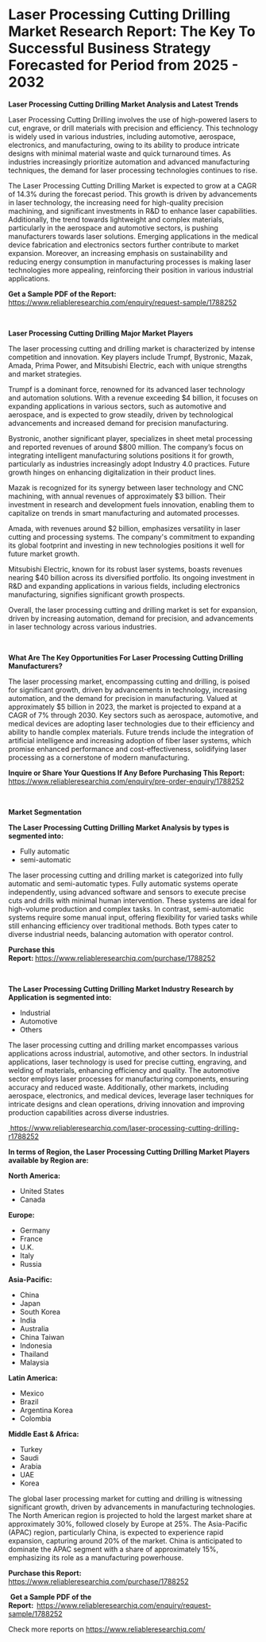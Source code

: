 <p><h1>Laser Processing Cutting Drilling Market Research Report: The Key To Successful Business Strategy Forecasted for Period from 2025 - 2032</h1></p><p><strong>Laser Processing Cutting Drilling Market Analysis and Latest Trends</strong></p>
<p><p>Laser Processing Cutting Drilling involves the use of high-powered lasers to cut, engrave, or drill materials with precision and efficiency. This technology is widely used in various industries, including automotive, aerospace, electronics, and manufacturing, owing to its ability to produce intricate designs with minimal material waste and quick turnaround times. As industries increasingly prioritize automation and advanced manufacturing techniques, the demand for laser processing technologies continues to rise.</p><p>The Laser Processing Cutting Drilling Market is expected to grow at a CAGR of 14.3% during the forecast period. This growth is driven by advancements in laser technology, the increasing need for high-quality precision machining, and significant investments in R&D to enhance laser capabilities. Additionally, the trend towards lightweight and complex materials, particularly in the aerospace and automotive sectors, is pushing manufacturers towards laser solutions. Emerging applications in the medical device fabrication and electronics sectors further contribute to market expansion. Moreover, an increasing emphasis on sustainability and reducing energy consumption in manufacturing processes is making laser technologies more appealing, reinforcing their position in various industrial applications.</p></p>
<p><strong>Get a Sample PDF of the Report:&nbsp;</strong> <a href="https://www.reliableresearchiq.com/enquiry/request-sample/1788252?utm_campaign=3318&utm_medium=2&utm_source=Github&utm_content=ia&utm_term=12042025&utm_id=laser-processing-cutting-drilling">https://www.reliableresearchiq.com/enquiry/request-sample/1788252</a></p>
<p>&nbsp;</p>
<p><strong>Laser Processing Cutting Drilling Major Market Players</strong></p>
<p><p>The laser processing cutting and drilling market is characterized by intense competition and innovation. Key players include Trumpf, Bystronic, Mazak, Amada, Prima Power, and Mitsubishi Electric, each with unique strengths and market strategies.</p><p>Trumpf is a dominant force, renowned for its advanced laser technology and automation solutions. With a revenue exceeding $4 billion, it focuses on expanding applications in various sectors, such as automotive and aerospace, and is expected to grow steadily, driven by technological advancements and increased demand for precision manufacturing.</p><p>Bystronic, another significant player, specializes in sheet metal processing and reported revenues of around $800 million. The company’s focus on integrating intelligent manufacturing solutions positions it for growth, particularly as industries increasingly adopt Industry 4.0 practices. Future growth hinges on enhancing digitalization in their product lines.</p><p>Mazak is recognized for its synergy between laser technology and CNC machining, with annual revenues of approximately $3 billion. Their investment in research and development fuels innovation, enabling them to capitalize on trends in smart manufacturing and automated processes.</p><p>Amada, with revenues around $2 billion, emphasizes versatility in laser cutting and processing systems. The company's commitment to expanding its global footprint and investing in new technologies positions it well for future market growth.</p><p>Mitsubishi Electric, known for its robust laser systems, boasts revenues nearing $40 billion across its diversified portfolio. Its ongoing investment in R&D and expanding applications in various fields, including electronics manufacturing, signifies significant growth prospects.</p><p>Overall, the laser processing cutting and drilling market is set for expansion, driven by increasing automation, demand for precision, and advancements in laser technology across various industries.</p></p>
<p>&nbsp;</p>
<p><strong>What Are The Key Opportunities For Laser Processing Cutting Drilling Manufacturers?</strong></p>
<p><p>The laser processing market, encompassing cutting and drilling, is poised for significant growth, driven by advancements in technology, increasing automation, and the demand for precision in manufacturing. Valued at approximately $5 billion in 2023, the market is projected to expand at a CAGR of 7% through 2030. Key sectors such as aerospace, automotive, and medical devices are adopting laser technologies due to their efficiency and ability to handle complex materials. Future trends include the integration of artificial intelligence and increasing adoption of fiber laser systems, which promise enhanced performance and cost-effectiveness, solidifying laser processing as a cornerstone of modern manufacturing.</p></p>
<p><strong>Inquire or Share Your Questions If Any Before Purchasing This Report:</strong> <a href="https://www.reliableresearchiq.com/enquiry/pre-order-enquiry/1788252?utm_campaign=3318&utm_medium=2&utm_source=Github&utm_content=ia&utm_term=12042025&utm_id=laser-processing-cutting-drilling">https://www.reliableresearchiq.com/enquiry/pre-order-enquiry/1788252</a></p>
<p>&nbsp;</p>
<p><strong>Market Segmentation</strong></p>
<p><strong>The Laser Processing Cutting Drilling Market Analysis by types is segmented into:</strong></p>
<p><ul><li>Fully automatic</li><li>semi-automatic</li></ul></p>
<p><p>The laser processing cutting and drilling market is categorized into fully automatic and semi-automatic types. Fully automatic systems operate independently, using advanced software and sensors to execute precise cuts and drills with minimal human intervention. These systems are ideal for high-volume production and complex tasks. In contrast, semi-automatic systems require some manual input, offering flexibility for varied tasks while still enhancing efficiency over traditional methods. Both types cater to diverse industrial needs, balancing automation with operator control.</p></p>
<p><strong>Purchase this Report:&nbsp;</strong><a href="https://www.reliableresearchiq.com/purchase/1788252?utm_campaign=3318&utm_medium=2&utm_source=Github&utm_content=ia&utm_term=12042025&utm_id=laser-processing-cutting-drilling">https://www.reliableresearchiq.com/purchase/1788252</a></p>
<p>&nbsp;</p>
<p><strong>The Laser Processing Cutting Drilling Market Industry Research by Application is segmented into:</strong></p>
<p><ul><li>Industrial</li><li>Automotive</li><li>Others</li></ul></p>
<p><p>The laser processing cutting and drilling market encompasses various applications across industrial, automotive, and other sectors. In industrial applications, laser technology is used for precise cutting, engraving, and welding of materials, enhancing efficiency and quality. The automotive sector employs laser processes for manufacturing components, ensuring accuracy and reduced waste. Additionally, other markets, including aerospace, electronics, and medical devices, leverage laser techniques for intricate designs and clean operations, driving innovation and improving production capabilities across diverse industries.</p></p>
<p><a href="https://www.reliableresearchiq.com/laser-processing-cutting-drilling-r1788252?utm_campaign=3318&utm_medium=2&utm_source=Github&utm_content=ia&utm_term=12042025&utm_id=laser-processing-cutting-drilling">&nbsp;https://www.reliableresearchiq.com/laser-processing-cutting-drilling-r1788252</a></p>
<p><strong>In terms of Region, the Laser Processing Cutting Drilling Market Players available by Region are:</strong></p>
<p>
    <p> <strong> North America: </strong>
        <ul>
            <li>United States</li>
            <li>Canada</li>
        </ul>
        </p> 
    <p> <strong> Europe: </strong>
        <ul>
            <li>Germany</li>
            <li>France</li>
            <li>U.K.</li>
            <li>Italy</li>
            <li>Russia</li>
        </ul>
        </p> 
    <p> <strong> Asia-Pacific: </strong>
        <ul>
            <li>China</li>
            <li>Japan</li>
            <li>South Korea</li>
            <li>India</li>
            <li>Australia</li>
            <li>China Taiwan</li>
            <li>Indonesia</li>
            <li>Thailand</li>
            <li>Malaysia</li>
        </ul>
        </p> 
    <p> <strong> Latin America: </strong>
        <ul>
            <li>Mexico</li>
            <li>Brazil</li>
            <li>Argentina Korea</li>
            <li>Colombia</li>
        </ul>
        </p> 
    <p> <strong> Middle East & Africa: </strong>
        <ul>
            <li>Turkey</li>
            <li>Saudi</li>
            <li>Arabia</li>
            <li>UAE</li>
            <li>Korea</li>
        </ul>
    </p>
    </p>
<p><p>The global laser processing market for cutting and drilling is witnessing significant growth, driven by advancements in manufacturing technologies. The North American region is projected to hold the largest market share at approximately 30%, followed closely by Europe at 25%. The Asia-Pacific (APAC) region, particularly China, is expected to experience rapid expansion, capturing around 20% of the market. China is anticipated to dominate the APAC segment with a share of approximately 15%, emphasizing its role as a manufacturing powerhouse.</p></p>
<p><strong>Purchase this Report: </strong><a href="https://www.reliableresearchiq.com/purchase/1788252?utm_campaign=3318&utm_medium=2&utm_source=Github&utm_content=ia&utm_term=12042025&utm_id=laser-processing-cutting-drilling">https://www.reliableresearchiq.com/purchase/1788252</a></p>
<p>&nbsp;<strong>Get a Sample PDF of the Report:&nbsp;&nbsp;</strong><a href="https://www.reliableresearchiq.com/enquiry/request-sample/1788252?utm_campaign=3318&utm_medium=2&utm_source=Github&utm_content=ia&utm_term=12042025&utm_id=laser-processing-cutting-drilling">https://www.reliableresearchiq.com/enquiry/request-sample/1788252</a></p>
<p><strong></strong></p>
<p>Check more reports on <a href="https://www.reliableresearchiq.com/?utm_campaign=3318&utm_medium=2&utm_source=Github&utm_content=ia&utm_term=12042025&utm_id=laser-processing-cutting-drilling">https://www.reliableresearchiq.com/</a></p>